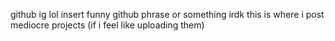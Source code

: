 github ig lol
insert funny github phrase or something irdk 
this is where i post mediocre projects (if i feel like uploading them)
